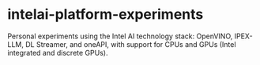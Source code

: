 # intelai-platform-experiments
Personal experiments using the Intel AI technology stack: OpenVINO, IPEX-LLM, DL Streamer, and oneAPI, with support for CPUs and GPUs (Intel integrated and discrete GPUs).
